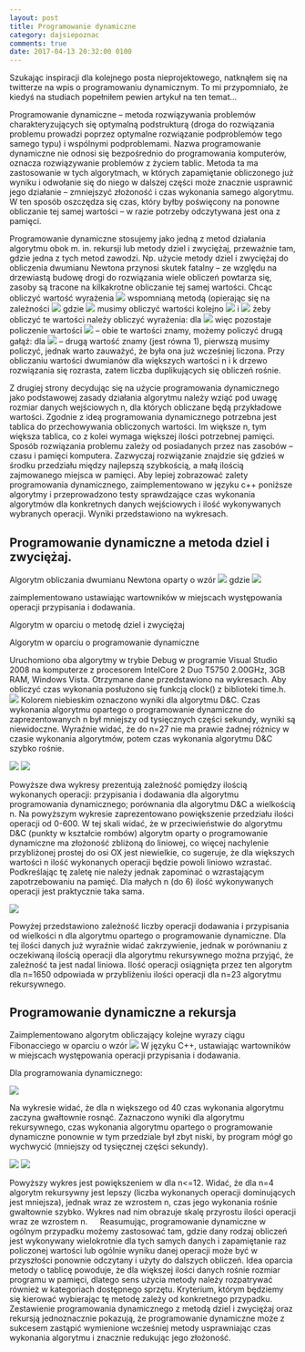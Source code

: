 ```yaml
---
layout: post
title: Programowanie dynamiczne
category: dajsiepoznac
comments: true
date: 2017-04-13 20:32:00 0100
---
```

Szukając inspiracji dla kolejnego posta nieprojektowego, natknąłem się na twitterze na wpis o programowaniu dynamicznym. To mi przypomniało, że kiedyś na studiach popełniłem pewien artykuł na ten temat...

Programowanie dynamiczne – metoda rozwiązywania problemów charakteryzujących się optymalną podstrukturą (droga do rozwiązania problemu prowadzi poprzez optymalne rozwiązanie podproblemów tego samego typu) i wspólnymi podproblemami. Nazwa programowanie dynamiczne nie odnosi się bezpośrednio do programowania komputerów, oznacza rozwiązywanie problemów z życiem tablic. Metoda ta ma zastosowanie w tych algorytmach, w których zapamiętanie obliczonego już wyniku i odwołanie się do niego w dalszej części może znacznie usprawnić jego działanie – zmniejszyć złożoność i czas wykonania samego algorytmu. W ten sposób oszczędza się czas, który byłby  poświęcony na ponowne obliczanie tej samej wartości – w razie potrzeby odczytywana jest ona z pamięci. 

Programowanie dynamiczne stosujemy jako jedną z metod działania algorytmu obok m. in. rekursji lub metody dziel i zwyciężaj, przeważnie tam, gdzie jedna z tych metod zawodzi. Np. użycie metody dziel i zwyciężaj do obliczenia dwumianu Newtona przynosi skutek fatalny – ze względu na drzewiastą budowę drogi do rozwiązania wiele obliczeń powtarza się, zasoby są tracone na kilkakrotne obliczanie tej samej wartości. Chcąc obliczyć wartość wyrażenia <img class="postImage" src="/public/013/01.png" /> wspomnianą metodą (opierając się na zależności <img class="postImage" src="/public/013/02.png" /> gdzie <img class="postImage" src="/public/013/03.png" /> musimy obliczyć wartości kolejno <img class="postImage" src="/public/013/04.png" /> i  <img class="postImage" src="/public/013/05.png" /> żeby obliczyć te wartości należy obliczyć wyrażenia: dla  <img class="postImage" src="/public/013/06.png" /> więc pozostaje policzenie wartości  <img class="postImage" src="/public/013/07.png" /> – obie te wartości znamy, możemy policzyć drugą gałąź: dla  <img class="postImage" src="/public/013/08.png" /> – drugą wartość znamy (jest równa 1), pierwszą musimy policzyć, jednak warto zauważyć, że była ona już wcześniej liczona. Przy obliczaniu wartości dwumianów dla większych wartości n i k drzewo rozwiązania się rozrasta, zatem liczba duplikujących się obliczeń rośnie.

Z drugiej strony decydując się na użycie programowania dynamicznego jako podstawowej zasady działania algorytmu należy wziąć pod uwagę rozmiar danych wejściowych n, dla których obliczane będą przykładowe wartości. Zgodnie z ideą programowania dynamicznego potrzebna jest tablica do przechowywania obliczonych wartości. Im większe n, tym większa tablica, co z kolei wymaga większej ilości potrzebnej pamięci. Sposób rozwiązania problemu zależy od posiadanych przez nas zasobów – czasu i pamięci komputera. Zazwyczaj rozwiązanie znajdzie się gdzieś w środku przedziału między najlepszą szybkością, a małą ilością zajmowanego miejsca w pamięci.
Aby lepiej zobrazować zalety programowania dynamicznego, zaimplementowano w języku c++ poniższe algorytmy i przeprowadzono testy sprawdzające czas wykonania algorytmów dla konkretnych danych wejściowych i ilość wykonywanych wybranych operacji. Wyniki przedstawiono na wykresach.
 
## Programowanie dynamiczne a metoda dziel i zwyciężaj.
Algorytm obliczania dwumianu Newtona oparty o wzór
<img class="postImage" src="/public/013/09.png" />
 gdzie
<img class="postImage" src="/public/013/10.png" />

zaimplementowano ustawiając wartowników w miejscach występowania operacji przypisania i dodawania. 

Algorytm w oparciu o metodę dziel i zwyciężaj

<script src="https://gist.github.com/slawciu/efbde91b35c3de4a149700a6cc09cb16.js"></script>

Algorytm w oparciu o programowanie dynamiczne

<script src="https://gist.github.com/slawciu/54afcc8382b82fc1e14e29190ea8f731.js"></script>

Uruchomiono oba algorytmy w trybie Debug w programie Visual Studio 2008 na komputerze z procesorem IntelCore 2 Duo T5750 2.00GHz, 3GB RAM, Windows Vista. Otrzymane dane przedstawiono na wykresach. Aby obliczyć czas wykonania posłużono się funkcją clock() z biblioteki time.h.
 
 <img class="postImage" src="/public/013/w01.png" />
Kolorem niebieskim oznaczono wyniki dla algorytmu D&C. Czas wykonania algorytmu opartego o programowanie dynamiczne do zaprezentowanych n był mniejszy od tysięcznych części sekundy, wyniki są niewidoczne. Wyraźnie widać, że do n=27 nie ma prawie żadnej różnicy w czasie wykonania algorytmów, potem czas wykonania algorytmu D&C szybko rośnie.

 <img class="postImage" src="/public/013/w02.png" />
  <img class="postImage" src="/public/013/w03.png" /> 
 
Powyższe dwa wykresy prezentują zależność pomiędzy ilością wykonanych operacji: przypisania i dodawania dla algorytmu programowania dynamicznego; porównania dla algorytmu D&C a wielkością n. Na powyższym wykresie zaprezentowano powiększenie przedziału ilości operacji od 0-600. W tej skali widać, że w przeciwieństwie do algorytmu D&C (punkty w kształcie rombów) algorytm oparty o programowanie dynamiczne ma złożoność zbliżoną do liniowej, co więcej nachylenie przybliżonej prostej do osi OX jest niewielkie, co sugeruje, że dla większych wartości n  ilość wykonanych operacji będzie powoli liniowo wzrastać. Podkreślając tę zaletę nie należy jednak zapominać o wzrastającym zapotrzebowaniu na pamięć. Dla małych n (do 6) ilość wykonywanych operacji jest praktycznie taka sama.

 <img class="postImage" src="/public/013/w04.png" />

Powyżej przedstawiono zależność liczby operacji dodawania i przypisania od wielkości n dla algorytmu opartego o programowanie dynamiczne. Dla tej ilości danych już wyraźnie widać zakrzywienie, jednak w porównaniu z oczekiwaną ilością operacji dla algorytmu rekursywnego można przyjąć, że zależność ta jest nadal liniowa. Ilość operacji osiągnięta przez ten algorytm dla n=1650 odpowiada w przybliżeniu ilości operacji dla n=23 algorytmu rekursywnego.
 
## Programowanie dynamiczne a rekursja
Zaimplementowano algorytm obliczający kolejne wyrazy ciągu Fibonacciego w oparciu o wzór
<img class="postImage" src="/public/013/11.png" />
W języku C++, ustawiając wartowników w miejscach występowania operacji przypisania i dodawania. 
<script src="https://gist.github.com/slawciu/d2efb13e8870e65cc51bf835b7b18ceb.js"></script>

Dla programowania dynamicznego:

<script src="https://gist.github.com/slawciu/d0d5a06b8ccaf2a1b83d4060add134b0.js"></script>

 <img class="postImage" src="/public/013/w05.png" />

Na wykresie widać, że dla n większego od 40 czas wykonania algorytmu zaczyna gwałtownie rosnąć. Zaznaczono wyniki dla algorytmu rekursywnego, czas wykonania algorytmu opartego o programowanie dynamiczne ponownie w tym przedziale był zbyt niski, by program mógł go wychwycić (mniejszy od tysięcznej części sekundy).  

 <img class="postImage" src="/public/013/w06.png" />

  <img class="postImage" src="/public/013/w07.png" />

Powyższy wykres jest powiększeniem w dla n<=12. Widać, że dla n=4 algorytm rekursywny jest lepszy (liczba wykonanych operacji dominujących jest mniejsza), jednak wraz ze wzrostem n, czas jego wykonania rośnie gwałtownie szybko. Wykres nad nim obrazuje skalę przyrostu ilości operacji wraz ze wzrostem n.
 
Reasumując, programowanie dynamiczne w ogólnym przypadku możemy zastosować tam, gdzie dany rodzaj obliczeń jest wykonywany wielokrotnie dla tych samych danych i zapamiętanie raz policzonej wartości lub ogólnie wyniku danej operacji może być w przyszłości ponownie odczytany i użyty do dalszych obliczeń. Idea oparcia metody o tablicę powoduje, że dla większej ilości danych rośnie rozmiar programu w pamięci, dlatego sens użycia metody należy rozpatrywać również w kategoriach dostępnego sprzętu. Kryterium, którym będziemy się kierować wybierając tę metodę zależy od konkretnego przypadku.
Zestawienie programowania dynamicznego z metodą dziel i zwyciężaj oraz rekursją jednoznacznie pokazują, że programowanie dynamiczne może z sukcesem zastąpić wymienione wcześniej metody usprawniając czas wykonania algorytmu i znacznie redukując jego złożoność.